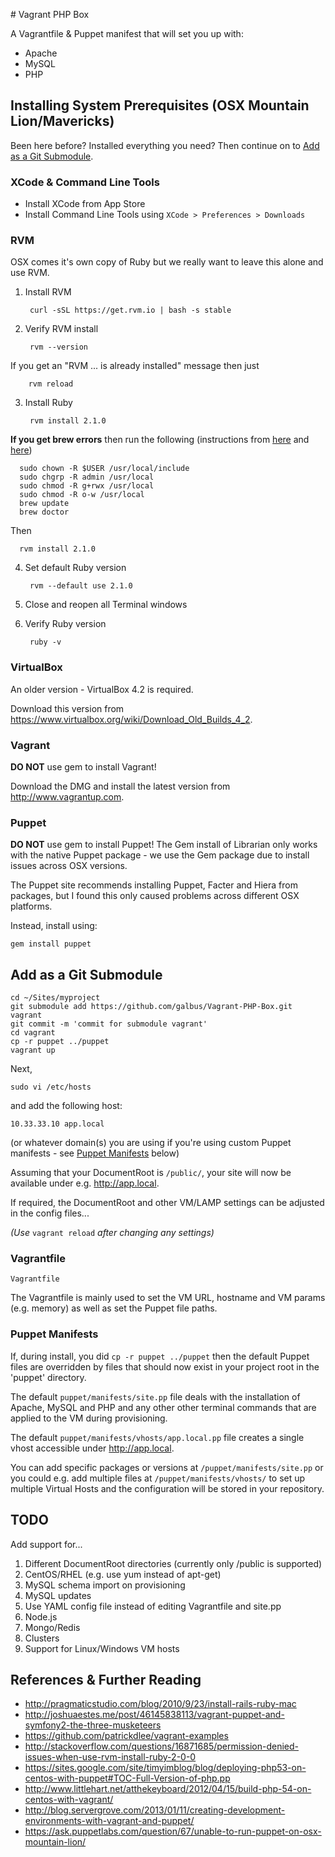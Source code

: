# Vagrant PHP Box

A Vagrantfile & Puppet manifest that will set you up with:

* Apache
* MySQL
* PHP

## Installing System Prerequisites (OSX Mountain Lion/Mavericks)

Been here before? Installed everything you need? Then continue on to [Add as a Git Submodule](#add-as-a-git-submodule).

### XCode & Command Line Tools

* Install XCode from App Store
* Install Command Line Tools using `XCode > Preferences > Downloads`

### RVM

OSX comes it's own copy of Ruby but we really want to leave this alone and use RVM.

1. Install RVM

        curl -sSL https://get.rvm.io | bash -s stable

2. Verify RVM install

        rvm --version

  If you get an "RVM ... is already installed" message then just

        rvm reload

3. Install Ruby

        rvm install 2.1.0

  **If you get brew errors** then run the following (instructions from [here](http://stackoverflow.com/a/14539521) and [here](http://stackoverflow.com/a/11706900))

      sudo chown -R $USER /usr/local/include
      sudo chgrp -R admin /usr/local
      sudo chmod -R g+rwx /usr/local
      sudo chmod -R o-w /usr/local
      brew update
      brew doctor

  Then

      rvm install 2.1.0

4. Set default Ruby version

        rvm --default use 2.1.0

5. Close and reopen all Terminal windows
   
6. Verify Ruby version

        ruby -v

### VirtualBox

An older version - VirtualBox 4.2 is required.

Download this version from https://www.virtualbox.org/wiki/Download_Old_Builds_4_2.

### Vagrant

**DO NOT** use gem to install Vagrant!

Download the DMG and install the latest version from http://www.vagrantup.com.

### Puppet

**DO NOT** use gem to install Puppet! The Gem install of Librarian only works with the native Puppet package - we use the Gem package due to install issues across OSX versions.

The Puppet site recommends installing Puppet, Facter and Hiera from packages, but I found this only caused problems across different OSX platforms.

Instead, install using:

    gem install puppet

## Add as a Git Submodule

    cd ~/Sites/myproject
    git submodule add https://github.com/galbus/Vagrant-PHP-Box.git vagrant
    git commit -m 'commit for submodule vagrant'
    cd vagrant
    cp -r puppet ../puppet
    vagrant up

Next,

    sudo vi /etc/hosts

and add the following host:

    10.33.33.10 app.local

(or whatever domain(s) you are using if you're using custom Puppet manifests - see [Puppet Manifests](#puppet-manifests) below)

Assuming that your DocumentRoot is `/public/`, your site will now be available under e.g. http://app.local.

If required, the DocumentRoot and other VM/LAMP settings can be adjusted in the config files...

_(Use_ `vagrant reload` _after changing any settings)_

### Vagrantfile

`Vagrantfile`

The Vagrantfile is mainly used to set the VM URL, hostname and VM params (e.g. memory) as well as set the Puppet file paths.

### Puppet Manifests

If, during install, you did `cp -r puppet ../puppet` then the default Puppet files are overridden by files that should now exist in your project root in the 'puppet' directory.

The default `puppet/manifests/site.pp` file deals with the installation of Apache, MySQL and PHP and any other other terminal commands that are applied to the VM during provisioning.

The default `puppet/manifests/vhosts/app.local.pp` file creates a single vhost accessible under http://app.local.

You can add specific packages or versions at `/puppet/manifests/site.pp` or you could e.g. add multiple files at `/puppet/manifests/vhosts/` to set up multiple Virtual Hosts and the configuration will be stored in your repository.

## TODO

Add support for...

1. Different DocumentRoot directories (currently only /public is supported)
2. CentOS/RHEL (e.g. use yum instead of apt-get)
3. MySQL schema import on provisioning
4. MySQL updates
5. Use YAML config file instead of editing Vagrantfile and site.pp
6. Node.js
7. Mongo/Redis
8. Clusters
9. Support for Linux/Windows VM hosts

## References & Further Reading

* http://pragmaticstudio.com/blog/2010/9/23/install-rails-ruby-mac
* http://joshuaestes.me/post/46145838113/vagrant-puppet-and-symfony2-the-three-musketeers
* https://github.com/patrickdlee/vagrant-examples
* http://stackoverflow.com/questions/16871685/permission-denied-issues-when-use-rvm-install-ruby-2-0-0
* https://sites.google.com/site/timyimblog/blog/deploying-php53-on-centos-with-puppet#TOC-Full-Version-of-php.pp
* http://www.littlehart.net/atthekeyboard/2012/04/15/build-php-54-on-centos-with-vagrant/
* http://blog.servergrove.com/2013/01/11/creating-development-environments-with-vagrant-and-puppet/
* https://ask.puppetlabs.com/question/67/unable-to-run-puppet-on-osx-mountain-lion/
